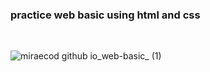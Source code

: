 ### practice web basic using html and css

<br />

![miraecod github io_web-basic_ (1)](https://user-images.githubusercontent.com/72856436/154216221-6eaf3894-8a6c-440e-8d1c-accb4eb79e5f.png)
